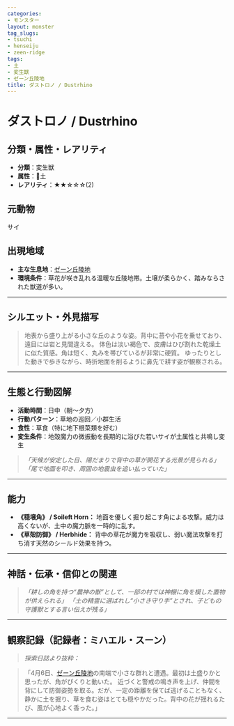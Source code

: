 ```yaml
---
categories:
- モンスター
layout: monster
tag_slugs:
- tsuchi
- henseiju
- zeen-ridge
tags:
- 土
- 変生獣
- ゼーン丘陵地
title: ダストロノ / Dustrhino
---
```


# ダストロノ / Dustrhino

## 分類・属性・レアリティ

* **分類**：変生獣
* **属性**：🌱土
* **レアリティ**：★★☆☆☆(2)

## 元動物

サイ

## 出現地域

* **主な生息地**：[ゼーン丘陵地](../place/zeen_ridge.md)
* **環境条件**：草花が咲き乱れる温暖な丘陵地帯。土壌が柔らかく、踏みならされた獣道が多い。

---

## シルエット・外見描写

> 地表から盛り上がる小さな丘のような姿。背中に苔や小花を乗せており、遠目には岩と見間違える。
> 体色は淡い褐色で、皮膚はひび割れた乾燥土に似た質感。角は短く、丸みを帯びているが非常に硬質。
> ゆったりとした動きで歩きながら、時折地面を削るように鼻先で耕す姿が観察される。

---

## 生態と行動図解

* **活動時間**：日中（朝～夕方）
* **行動パターン**：草地の巡回／小群生活
* **食性**：草食（特に地下根菜類を好む）
* **変生条件**：地殻魔力の微振動を長期的に浴びた若いサイが土属性と共鳴し変生

> *「天候が安定した日、陽だまりで背中の草が開花する光景が見られる」*
> *「尾で地面を叩き、周囲の地震虫を追い払っていた」*

---

## 能力

* **《穏壌角》 / Soileft Horn：** 地面を優しく掘り起こす角による攻撃。威力は高くないが、土中の魔力脈を一時的に乱す。
* **《草殻防御》 / Herbhide：** 背中の草花が魔力を吸収し、弱い魔法攻撃を打ち消す天然のシールド効果を持つ。

---

## 神話・伝承・信仰との関連

> *「耕しの角を持つ“農神の獣”として、一部の村では神棚に角を模した置物が供えられる」*
> *「土の精霊に選ばれし“小さき守り手”とされ、子どもの守護獣とする言い伝えが残る」*

---

## 観察記録（記録者：ミハエル・スーン）

> *探索日誌より抜粋：*

> 「4月6日、[ゼーン丘陵地](../place/zeen_ridge.md)の南端で小さな群れと遭遇。最初は土盛りかと思ったが、角がぴくりと動いた。
> 近づくと警戒の鳴き声を上げ、仲間を背にして防御姿勢を取る。だが、一定の距離を保てば逃げることもなく、
> 静かに土を掘り、草を食む姿はとても穏やかだった。背中の花が揺れるたび、風が心地よく香った。」

---